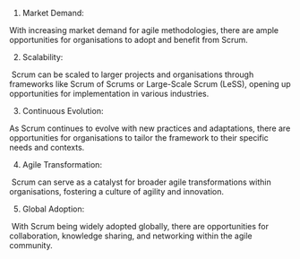 1. Market Demand: 

With increasing market demand for agile methodologies, there are ample opportunities for organisations to adopt and benefit from Scrum.

2. Scalability:

 Scrum can be scaled to larger projects and organisations through frameworks like Scrum of Scrums or Large-Scale Scrum (LeSS), opening up opportunities for implementation in various industries.

3. Continuous Evolution:

As Scrum continues to evolve with new practices and adaptations, there are opportunities for organisations to tailor the framework to their specific needs and contexts.

4. Agile Transformation:

 Scrum can serve as a catalyst for broader agile transformations within organisations, fostering a culture of agility and innovation.

5. Global Adoption:

 With Scrum being widely adopted globally, there are opportunities for collaboration, knowledge sharing, and networking within the agile community.